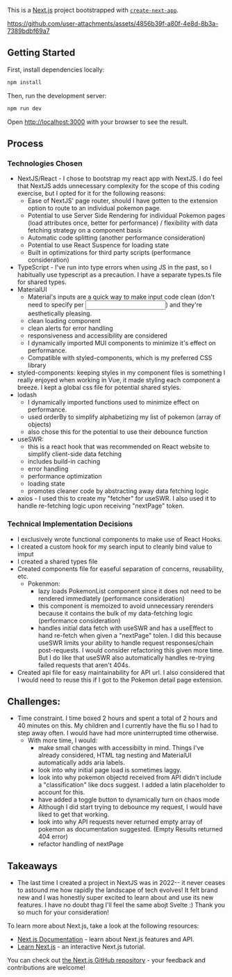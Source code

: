 This is a [Next.js](https://nextjs.org) project bootstrapped with [`create-next-app`](https://nextjs.org/docs/app/api-reference/cli/create-next-app).

https://github.com/user-attachments/assets/4856b39f-a80f-4e8d-8b3a-7389bdbf69a7

## Getting Started

First, install dependencies locally: 
```bash
npm install
```

Then, run the development server:
```bash
npm run dev
```

Open [http://localhost:3000](http://localhost:3000) with your browser to see the result.

## Process
### Technologies Chosen
* NextJS/React - I chose to bootstrap my react app with NextJS. I do feel that NextJS adds unnecessary complexity for the scope of this coding exercise, but I opted for it for the following reasons:
   * Ease of NextJS' page router, should I have gotten to the extension option to route to an individual pokemon page.
   * Potential to use Server Side Rendering for individual Pokemon pages (load attributes once, better for performance) / flexibility with data fetching strategy on a component basis
   * Automatic code splitting (another performance consideration)
   * Potential to use React Suspence for loading state
   * Built in optimizations for third party scripts (performance consideration)
* TypeScript - I've run into type errors when using JS in the past, so I habitually use typescript as a precaution. I have a separate types.ts file for shared types.
* MaterialUI
    * Material's inputs are a quick way to make input code clean (don't need to specify <label> per <input>) and they're aesthetically pleasing.
    * clean loading component
    * clean alerts for error handling
    * responsiveness and accessibility are considered
    * I dynamically imported MUI components to minimize it's effect on performance.
    * Compatible with styled-components, which is my preferred CSS library
* styled-components: keeping styles in my component files is something I really enjoyed when working in Vue, it made styling each component a breeze. I kept a global css file for potential shared styles.
* lodash
     * I dynamically imported functions used to minimize effect on performance.
     * used orderBy to simplify alphabetizing my list of pokemon (array of objects)
     * also chose this for the potential to use their debounce function
* useSWR:
   * this is a react hook that was recommended on React website to simplify client-side data fetching
   * includes build-in caching
   * error handling
   * performance optimization
   * loading state
   * promotes cleaner code by abstracting away data fetching logic
* axios - I used this to create my "fetcher" for useSWR. I also used it to handle re-fetching logic upon receiving "nextPage" token.
### Technical Implementation Decisions
* I exclusively wrote functional components to make use of React Hooks.
* I created a custom hook for my search input to cleanly bind value to imput
* I created a shared types file
* Created components file for easeful separation of concerns, reusability, etc.  
   * Pokenmon:
      * lazy loads PokemonList component since it does not need to be rendered immediately (performance consideration)
      * this component is memoized to avoid unnecessary rerenders because it contains the bulk of my data-fetching logic (performance consideration)
      * handles initial data fetch with useSWR and has a useEffect to hand re-fetch when given a "nextPage" tolen. I did this because useSWR limits your ability to handle request responses/chain post-requests. I would consider refactoring this given more time. But I do like that useSWR also automatically handles re-trying failed requests that aren't 404s. 
* Created api file for easy maintainability for API url. I also considered that I would need to reuse this if I got to the Pokemon detail page extension. 

## Challenges: 
* Time constraint. I time boxed 2 hours and spent a total of 2 hours and 40 minutes on this. My children and I currently have the flu so I had to step away often. I would have had more uninterrupted time otherwise. 
   * With more time, I would: 
       * make small changes with accessibilty in mind. Things I've already considered, HTML tag nesting and MaterialUI automatically adds aria labels. 
       * look into why initial page load is sometimes laggy. 
       * look into why pokemon objectd received from API didn't include a "classification" like docs suggest. I added a latin placeholder to account for this. 
       * have added a toggle button to dynamically turn on chaos mode 
       * Although I did start trying to debounce my request, I would have liked to get that working. 
       * look into why API requests never returned empty array of pokemon as documentation suggested. (Empty Results returned 404 error)
       * refactor handling of nextPage
## Takeaways 
   * The last time I created a project in NextJS was in 2022-- it never ceases to astound me how rapidly the landscape of tech evolves! It felt brand new and I was honestly super excited to learn about and use its new features. I have no doubt thag I'll feel the same abojt Svelte :) 
Thank you so much for your consideration! 

   

To learn more about Next.js, take a look at the following resources:

- [Next.js Documentation](https://nextjs.org/docs) - learn about Next.js features and API.
- [Learn Next.js](https://nextjs.org/learn) - an interactive Next.js tutorial.

You can check out [the Next.js GitHub repository](https://github.com/vercel/next.js) - your feedback and contributions are welcome!

